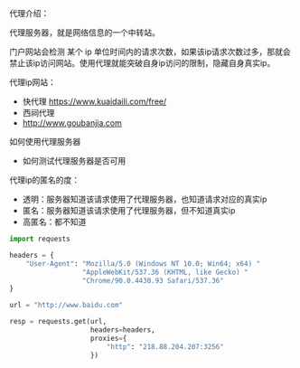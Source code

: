 代理介绍：

代理服务器，就是网络信息的一个中转站。

门户网站会检测 某个 ip 单位时间内的请求次数，如果该ip请求次数过多，那就会禁止该ip访问网站。使用代理就能突破自身ip访问的限制，隐藏自身真实ip。

代理ip网站：

- 快代理 https://www.kuaidaili.com/free/
- 西祠代理
- http://www.goubanjia.com



如何使用代理服务器

- 如何测试代理服务器是否可用



代理ip的匿名的度：

- 透明：服务器知道该请求使用了代理服务器，也知道请求对应的真实ip
- 匿名：服务器知道该请求使用了代理服务器，但不知道真实ip
- 高匿名：都不知道

```python
import requests

headers = {
    "User-Agent": "Mozilla/5.0 (Windows NT 10.0; Win64; x64) "
                  "AppleWebKit/537.36 (KHTML, like Gecko) "
                  "Chrome/90.0.4430.93 Safari/537.36"
}

url = "http://www.baidu.com"

resp = requests.get(url, 
                    headers=headers, 
                    proxies={
                        "http": "218.88.204.207:3256"
                    })
```



